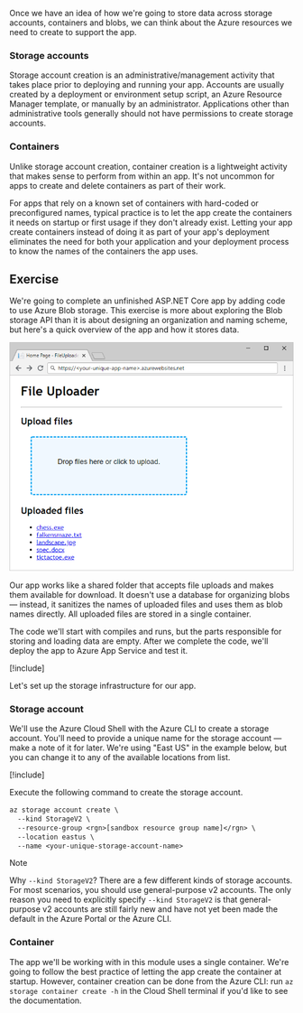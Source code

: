 Once we have an idea of how we're going to store data across storage accounts, containers and blobs, we can think about the Azure resources we need to create to support the app.

### Storage accounts

Storage account creation is an administrative/management activity that takes place prior to deploying and running your app. Accounts are usually created by a deployment or environment setup script, an Azure Resource Manager template, or manually by an administrator. Applications other than administrative tools generally should not have permissions to create storage accounts.

### Containers

Unlike storage account creation, container creation is a lightweight activity that makes sense to perform from within an app. It's not uncommon for apps to create and delete containers as part of their work.

For apps that rely on a known set of containers with hard-coded or preconfigured names, typical practice is to let the app create the containers it needs on startup or first usage if they don't already exist. Letting your app create containers instead of doing it as part of your app's deployment eliminates the need for both your application and your deployment process to know the names of the containers the app uses.

## Exercise

We're going to complete an unfinished ASP.NET Core app by adding code to use Azure Blob storage. This exercise is more about exploring the Blob storage API than it is about designing an organization and naming scheme, but here's a quick overview of the app and how it stores data.

![Screenshot of the FileUploader web app](../media/4-fileuploader-with-files.PNG)

Our app works like a shared folder that accepts file uploads and makes them available for download. It doesn't use a database for organizing blobs &mdash; instead, it sanitizes the names of uploaded files and uses them as blob names directly. All uploaded files are stored in a single container.

The code we'll start with compiles and runs, but the parts responsible for storing and loading data are empty. After we complete the code, we'll deploy the app to Azure App Service and test it.

[!include[](../../../includes/azure-sandbox-activate.md)]

Let's set up the storage infrastructure for our app.

### Storage account

We'll use the Azure Cloud Shell with the Azure CLI to create a storage account. You'll need to provide a unique name for the storage account &mdash; make a note of it for later. We're using "East US" in the example below, but you can change it to any of the available locations from list.

[!include[](../../../includes/azure-sandbox-regions-first-mention-note.md)]

Execute the following command to create the storage account. 

```azurecli
az storage account create \
  --kind StorageV2 \
  --resource-group <rgn>[sandbox resource group name]</rgn> \
  --location eastus \
  --name <your-unique-storage-account-name>
```

> [!NOTE]
> Why `--kind StorageV2`? There are a few different kinds of storage accounts. For most scenarios, you should use general-purpose v2 accounts. The only reason you need to explicitly specify `--kind StorageV2` is that general-purpose v2 accounts are still fairly new and have not yet been made the default in the Azure Portal or the Azure CLI.

### Container

The app we'll be working with in this module uses a single container. We're going to follow the best practice of letting the app create the container at startup. However, container creation can be done from the Azure CLI: run `az storage container create -h` in the Cloud Shell terminal if you'd like to see the documentation.